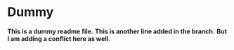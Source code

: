 # Dummy

**This is a dummy readme file.**
**This is another line added in the branch.**
**But I am adding a conflict here as well**.
